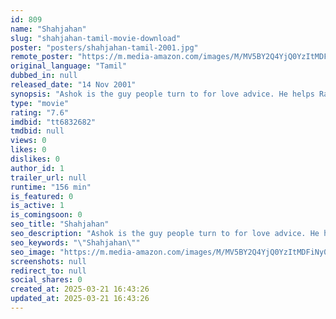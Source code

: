 ```yaml
---
id: 809
name: "Shahjahan"
slug: "shahjahan-tamil-movie-download"
poster: "posters/shahjahan-tamil-2001.jpg"
remote_poster: "https://m.media-amazon.com/images/M/MV5BY2Q4YjQ0YzItMDFiNy00ODllLTg2ZDctN2VkZDMzYzVlYjcwXkEyXkFqcGc@._V1_SX300.jpg"
original_language: "Tamil"
dubbed_in: null
released_date: "14 Nov 2001"
synopsis: "Ashok is the guy people turn to for love advice. He helps Raja succeed in wooing the girl he loves, only to realise later that the she is none other than Uma, the girl he himself is in love with."
type: "movie"
rating: "7.6"
imdbid: "tt6832682"
tmdbid: null
views: 0
likes: 0
dislikes: 0
author_id: 1
trailer_url: null
runtime: "156 min"
is_featured: 0
is_active: 1
is_comingsoon: 0
seo_title: "Shahjahan"
seo_description: "Ashok is the guy people turn to for love advice. He helps Raja succeed in wooing the girl he loves, only to realise later that the she is none other than Uma, the girl he himself is in love with."
seo_keywords: "\"Shahjahan\""
seo_image: "https://m.media-amazon.com/images/M/MV5BY2Q4YjQ0YzItMDFiNy00ODllLTg2ZDctN2VkZDMzYzVlYjcwXkEyXkFqcGc@._V1_SX300.jpg"
screenshots: null
redirect_to: null
social_shares: 0
created_at: 2025-03-21 16:43:26
updated_at: 2025-03-21 16:43:26
---
```


